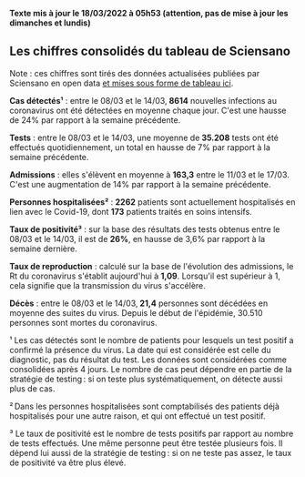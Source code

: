 <strong>Texte mis à jour le 18/03/2022 à 05h53 (attention, pas de mise à jour les dimanches et lundis)</strong><h2>Les chiffres consolidés du tableau de Sciensano</h2><p>Note : ces chiffres sont tirés des données actualisées publiées par Sciensano en open data <a href='https://datastudio.google.com/embed/u/0/reporting/c14a5cfc-cab7-4812-848c-0369173148ab/page/ZwmOB_blank'>et mises sous forme de tableau ici</a>.<p><strong>Cas détectés¹</strong> : entre le 08/03 et le 14/03,<strong> 8614</strong> nouvelles infections au coronavirus ont été détectées en moyenne chaque jour. C'est une hausse de 24% par rapport à la semaine précédente.<p><strong>Tests</strong> : entre le 08/03 et le 14/03, une moyenne de<strong> 35.208</strong> tests ont été effectués quotidiennement, un total en hausse de 7% par rapport à la semaine précédente.<p><strong>Admissions</strong> : elles s'élèvent en moyenne à <strong> 163,3</strong> entre le 11/03 et le 17/03. C'est une augmentation de 14% par rapport à la semaine précédente.<p><strong>Personnes hospitalisées²</strong> : <strong>2262</strong> patients sont actuellement hospitalisés en lien avec le Covid-19, dont <strong>173</strong> patients traités en soins intensifs.<p><strong>Taux de positivité³</strong> : sur la base des résultats des tests obtenus entre le 08/03 et le 14/03, il est de <strong>26%</strong>, en hausse de 3,6% par rapport à la semaine dernière.<p><strong>Taux de reproduction</strong> : calculé sur la base de l'évolution des admissions, le Rt du coronavirus s'établit aujourd'hui à <strong>1,09</strong>. Lorsqu'il est supérieur à 1, cela signifie que la transmission du virus s'accélère.<p><strong>Décès</strong> : entre le 08/03 et le 14/03,<strong> 21,4</strong> personnes sont décédées en moyenne des suites du virus. Depuis le début de l'épidémie, 30.510 personnes sont mortes du coronavirus.<p>¹ Les cas détectés sont le nombre de patients pour lesquels un test positif a confirmé la présence du virus. La date qui est considérée est celle du diagnostic, pas du résultat du test. Les données sont considérées comme consolidées après 4 jours. Le nombre de cas peut dépendre en partie de la stratégie de testing : si on teste plus systématiquement, on détecte aussi plus de cas.<p>² Dans les personnes hospitalisées sont comptabilisés des patients déjà hospitalisés pour une autre raison, et qui ont effectué un test positif.<p>³ Le taux de positivité est le nombre de tests positifs par rapport au nombre de tests effectués. Une même personne peut être testée plusieurs fois. Il dépend lui aussi de la stratégie de testing : si on ne teste pas assez, le taux de positivité va être plus élevé.